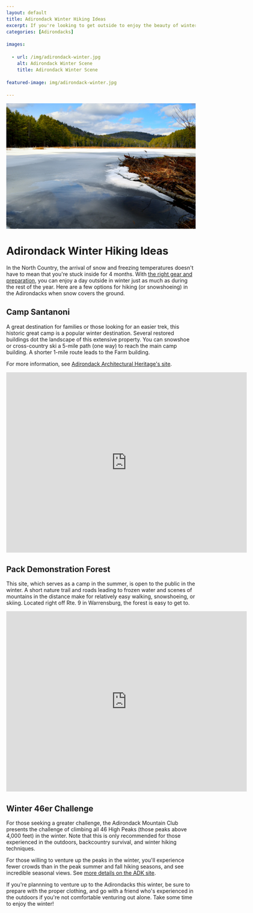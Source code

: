```yaml
---
layout: default
title: Adirondack Winter Hiking Ideas
excerpt: If you're looking to get outside to enjoy the beauty of winter, explore these options in the Adirondacks
categories: [Adirondacks]

images:

  - url: /img/adirondack-winter.jpg
    alt: Adirondack Winter Scene
    title: Adirondack Winter Scene

featured-image: img/adirondack-winter.jpg

---
```


<img src="img/adirondack-winter.jpg">

<h1>Adirondack Winter Hiking Ideas</h1>

<p>In the North Country, the arrival of snow and freezing temperatures doesn't have to mean that you're stuck inside for 4 months. With <a href="http://newyorktrailheads.com/2017/01/14/Winter-Hiking-Tips.html">the right gear and preparation</a>, you can enjoy a day outside in winter just as much as during the rest of the year. Here are a few options for hiking (or snowshoeing) in the Adirondacks when snow covers the ground.</p>

<h2>Camp Santanoni</h2>

<p>A great destination for families or those looking for an easier trek, this historic great camp is a popular winter destination. Several restored buildings dot the landscape of this extensive property. You can snowshoe or cross-country ski a 5-mile path (one way) to reach the main camp building. A shorter 1-mile route leads to the Farm building.</p>

<p>For more information, see <a href="https://www.aarch.org/santanoni/">Adirondack Architectural Heritage's site</a>.

<div class="google-maps">
<iframe src="https://www.google.com/maps/embed?pb=!1m18!1m12!1m3!1d2870.8083062731516!2d-74.16565588479257!3d43.98401367911133!2m3!1f0!2f0!3f0!3m2!1i1024!2i768!4f13.1!3m3!1m2!1s0x4ccad63096790673%3A0x7cc9c4e9f5fa8e6d!2sCamp+Santanoni+Historic+Area!5e0!3m2!1sen!2sus!4v1549419605024" width="640" height="480" frameborder="0" style="border:0" allowfullscreen></iframe></div>

<h2>Pack Demonstration Forest</h2>

<p>This site, which serves as a camp in the summer, is open to the public in the winter. A short nature trail and roads leading to frozen water and scenes of mountains in the distance make for relatively easy walking, snowshoeing, or skiing. Located right off Rte. 9 in Warrensburg, the forest is easy to get to.</p>
<div class="google-maps">
<iframe src="https://www.google.com/maps/embed?pb=!1m14!1m8!1m3!1d11567.094697050867!2d-73.8058205!3d43.5487595!3m2!1i1024!2i768!4f13.1!3m3!1m2!1s0x0%3A0xc4e73277a2425433!2sPack+Demonstration+Forest!5e0!3m2!1sen!2sus!4v1549419522509" width="640" height="480" frameborder="0" style="border:0" allowfullscreen></iframe></div>

<h2>Winter 46er Challenge</h2>

<p>For those seeking a greater challenge, the Adirondack Mountain Club presents the challenge of climbing all 46 High Peaks (those peaks above 4,000 feet) in the winter. Note that this is only recommended for those experienced in the outdoors, backcountry survival, and winter hiking techniques.</p> 

<p>For those willing to venture up the peaks in the winter, you'll experience fewer crowds than in the peak summer and fall hiking seasons, and see incredible seasonal views. See <a href="http://www.adk46er.org/winter-46ers.html">more details on the ADK site</a>.</p>

<p>If you're plannning to venture up to the Adirondacks this winter, be sure to prepare with the proper clothing, and go with a friend who's experienced in the outdoors if you're not comfortable venturing out alone. Take some time to enjoy the winter!</p>